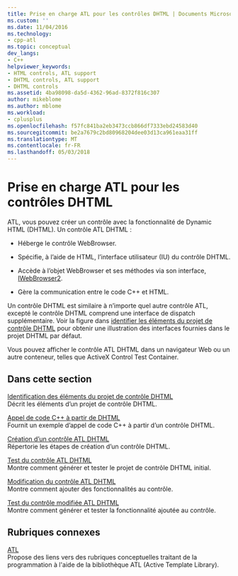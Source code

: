 ```yaml
---
title: Prise en charge ATL pour les contrôles DHTML | Documents Microsoft
ms.custom: ''
ms.date: 11/04/2016
ms.technology:
- cpp-atl
ms.topic: conceptual
dev_langs:
- C++
helpviewer_keywords:
- HTML controls, ATL support
- DHTML controls, ATL support
- DHTML controls
ms.assetid: 4ba98098-da5d-4362-96ad-8372f816c307
author: mikeblome
ms.author: mblome
ms.workload:
- cplusplus
ms.openlocfilehash: f57fc841ba2eb3473ccb866df7333ebd24583d40
ms.sourcegitcommit: be2a7679c2bd80968204dee03d13ca961eaa31ff
ms.translationtype: MT
ms.contentlocale: fr-FR
ms.lasthandoff: 05/03/2018
---
```

# <a name="atl-support-for-dhtml-controls"></a>Prise en charge ATL pour les contrôles DHTML
ATL, vous pouvez créer un contrôle avec la fonctionnalité de Dynamic HTML (DHTML). Un contrôle ATL DHTML :  
  
-   Héberge le contrôle WebBrowser.  
  
-   Spécifie, à l’aide de HTML, l’interface utilisateur (IU) du contrôle DHTML.  
  
-   Accède à l’objet WebBrowser et ses méthodes via son interface, [IWebBrowser2](https://msdn.microsoft.com/library/aa752127.aspx).  
  
-   Gère la communication entre le code C++ et HTML.  
  
 Un contrôle DHTML est similaire à n’importe quel autre contrôle ATL, excepté le contrôle DHTML comprend une interface de dispatch supplémentaire. Voir la figure dans [identifier les éléments du projet de contrôle DHTML](../atl/identifying-the-elements-of-the-dhtml-control-project.md) pour obtenir une illustration des interfaces fournies dans le projet DHTML par défaut.  
  
 Vous pouvez afficher le contrôle ATL DHTML dans un navigateur Web ou un autre conteneur, telles que ActiveX Control Test Container.  
  
## <a name="in-this-section"></a>Dans cette section  
 [Identification des éléments du projet de contrôle DHTML](../atl/identifying-the-elements-of-the-dhtml-control-project.md)  
 Décrit les éléments d’un projet de contrôle DHTML.  
  
 [Appel de code C++ à partir de DHTML](../atl/calling-cpp-code-from-dhtml.md)  
 Fournit un exemple d’appel de code C++ à partir d’un contrôle DHTML.  
  
 [Création d’un contrôle ATL DHTML](../atl/creating-an-atl-dhtml-control.md)  
 Répertorie les étapes de création d’un contrôle DHTML.  
  
 [Test du contrôle ATL DHTML](../atl/testing-the-atl-dhtml-control.md)  
 Montre comment générer et tester le projet de contrôle DHTML initial.  
  
 [Modification du contrôle ATL DHTML](../atl/modifying-the-atl-dhtml-control.md)  
 Montre comment ajouter des fonctionnalités au contrôle.  
  
 [Test du contrôle modifiée ATL DHTML](../atl/testing-the-modified-atl-dhtml-control.md)  
 Montre comment générer et tester la fonctionnalité ajoutée au contrôle.  
  
## <a name="related-sections"></a>Rubriques connexes  
 [ATL](../atl/active-template-library-atl-concepts.md)  
 Propose des liens vers des rubriques conceptuelles traitant de la programmation à l'aide de la bibliothèque ATL (Active Template Library).

